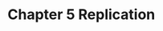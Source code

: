 # Chapter 5 Replication

##


##


##


##


##


##


##


##


##


##


##


## 


##


##


##


##


##


##


##


##


##


##


##


##


##


## 


##


##


##


##


##


##


##


##


##


##


##


##


##


## 


##


##


##


##


##


##


##


##


##


##


##


##


##


## 


##


##


##


##


##


##


##


##


##


##


##


##


##


## 


##


##


##


##


##


##


##


##


##


##


##


##


##



